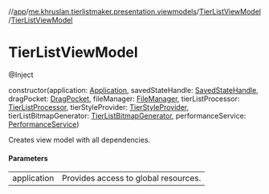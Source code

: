 //[app](../../../index.md)/[me.khruslan.tierlistmaker.presentation.viewmodels](../index.md)/[TierListViewModel](index.md)/[TierListViewModel](-tier-list-view-model.md)

# TierListViewModel

@Inject 

constructor(application: [Application](https://developer.android.com/reference/kotlin/android/app/Application.html), savedStateHandle: [SavedStateHandle](https://developer.android.com/reference/kotlin/androidx/lifecycle/SavedStateHandle.html), dragPocket: [DragPocket](../../me.khruslan.tierlistmaker.data.providers.drag/-drag-pocket/index.md), fileManager: [FileManager](../../me.khruslan.tierlistmaker.data.providers.file/-file-manager/index.md), tierListProcessor: [TierListProcessor](../../me.khruslan.tierlistmaker.data.providers.tierlist/-tier-list-processor/index.md), tierStyleProvider: [TierStyleProvider](../../me.khruslan.tierlistmaker.data.providers.tierlist.tier/-tier-style-provider/index.md), tierListBitmapGenerator: [TierListBitmapGenerator](../../me.khruslan.tierlistmaker.presentation.utils.tierlist/-tier-list-bitmap-generator/index.md), performanceService: [PerformanceService](../../me.khruslan.tierlistmaker.util.performance/-performance-service/index.md))

Creates view model with all dependencies.

#### Parameters

| | |
|---|---|
| application | Provides access to global resources. |
